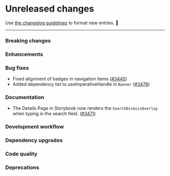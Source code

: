# Unreleased changes

Use [the changelog guidelines](https://git.io/polaris-changelog-guidelines) to format new entries. 💜

---

### Breaking changes

### Enhancements

### Bug fixes

- Fixed alignment of badges in navigation items ([#3440](https://github.com/Shopify/polaris-react/pull/3440))
- Added dependency list to useImperativeHandle in `Banner` ([#3478](https://github.com/Shopify/polaris-react/pull/3478))

### Documentation

- The Details Page in Storybook now renders the `SearchDismissOverlay` when typing in the search field. ([#3471](https://github.com/Shopify/polaris-react/pull/3471))

### Development workflow

### Dependency upgrades

### Code quality

### Deprecations
